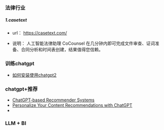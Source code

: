 
### 法律行业

##### 1.casetext
- url：
https://casetext.com/

- 说明：
人工智能法律助理
CoCounsel 在几分钟内即可完成文件审查、证词准备、合同分析和时间表创建，结果值得您信赖。


### 训练chatgpt

- [如何安装使用chatgpt2](https://timhanewich.medium.com/running-openais-gpt-2-language-model-on-your-pc-5d5e1b9fbb8b)


### chatgpt+推荐
- [ChatGPT-based Recommender Systems](https://blog.reachsumit.com/posts/2023/05/chatgpt-for-recsys/)
- [Personalize Your Content Recommendations with ChatGPT](https://medium.com/@AIandInsights/personalize-your-content-recommendations-with-chatgpt-dbc7f9d59877)
- 

### LLM + BI

